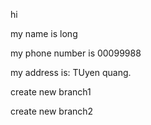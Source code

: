 hi 

my name is long

my phone number is 00099988

my address is: TUyen quang.

create new branch1

create new branch2